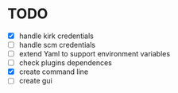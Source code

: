 
TODO
====

- [x] handle kirk credentials
- [ ] handle scm credentials
- [ ] extend Yaml to support environment variables
- [ ] check plugins dependences
- [x] create command line
- [ ] create gui
